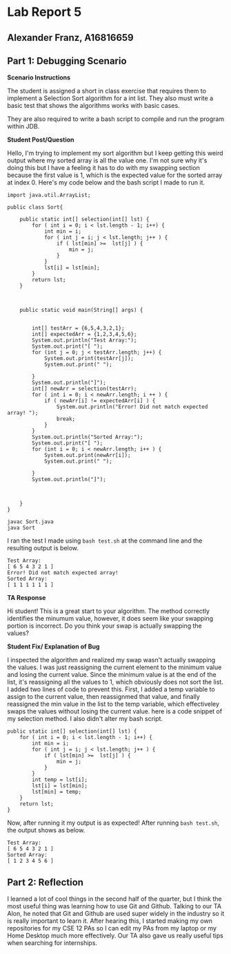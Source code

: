 # Lab Report 5
## Alexander Franz, A16816659



## Part 1: Debugging Scenario

**Scenario Instructions**

The student is assigned a short in class exercise that requires them to implement a Selection Sort algorithm for a int list. They also must write a basic test that shows the algorithms works with basic cases. 

They are also required to write a bash script to compile and run the program within JDB. 

**Student Post/Question**

Hello, I'm trying to implement my sort algorithm but I keep getting this weird output where my sorted array is all the value one. I'm not sure why it's doing this but I have a feeling it has to do with my swapping section because the first value is 1, which is the expected value for the sorted array at index 0. Here's my code below and the bash script I made to run it. 

```
import java.util.ArrayList;

public class Sort{
	
	public static int[] selection(int[] lst) {
		for ( int i = 0; i < lst.length - 1; i++) {
			int min = i; 
			for ( int j = i; j < lst.length; j++ ) {
				if ( lst[min] >=  lst[j] ) {
					min = j;
				}
			}
			lst[i] = lst[min];
		}		
		return lst;
	}
	


	public static void main(String[] args) {
		
		
		int[] testArr = {6,5,4,3,2,1};
		int[] expectedArr = {1,2,3,4,5,6};
		System.out.println("Test Array:");
		System.out.print("[ ");
		for (int j = 0; j < testArr.length; j++) {
			System.out.print(testArr[j]);
			System.out.print(" ");

		}
		System.out.println("]");
		int[] newArr = selection(testArr);
		for ( int i = 0; i < newArr.length; i ++ ) {
			if ( newArr[i] != expectedArr[i] ) {
				System.out.println("Error! Did not match expected array! ");
				break;
			} 
		}
		System.out.println("Sorted Array:");
		System.out.print("[ ");
		for (int i = 0; i < newArr.length; i++ ) {
			System.out.print(newArr[i]);
			System.out.print(" ");

		}
		System.out.println("]");


	
	}
}
```
```
javac Sort.java 
java Sort 
```

I ran the test I made using `bash test.sh` at the command line and the resulting output is below.
```
Test Array:
[ 6 5 4 3 2 1 ]
Error! Did not match expected array! 
Sorted Array:
[ 1 1 1 1 1 1 ]
```



**TA Response**

Hi student! This is a great start to your algorithm. The method correctly identifies the minumum value, however, it does seem like your swapping portion is incorrect. Do you think your swap is actually swapping the values?

**Student Fix/ Explanation of Bug**

I inspected the algorithm and realized my swap wasn't actually swapping the values. I was just reassigning the current element to the minimum value and losing the current value. Since the minimum value is at the end of the list, it's reassigning all the values to 1, which obviously does not sort the list. I added two lines of code to prevent this. First, I added a temp variable to assign to the current value, then reassignmed that value, and finally reassigned the min value in the list to the temp variable, which effectiveley swaps the values without losing the current value. here is a code snippet of my selection method. I also didn't alter my bash script. 
```
public static int[] selection(int[] lst) {
	for ( int i = 0; i < lst.length - 1; i++) {
		int min = i; 
		for ( int j = i; j < lst.length; j++ ) {
			if ( lst[min] >=  lst[j] ) {
				min = j;
			}
		}
		int temp = lst[i];
		lst[i] = lst[min];
		lst[min] = temp;
	}		
	return lst;
}
```
Now, after running it my output is as expected! After running `bash test.sh`, the output shows as below.

```
Test Array:
[ 6 5 4 3 2 1 ]
Sorted Array:
[ 1 2 3 4 5 6 ]
```

## Part 2: Reflection

I learned a lot of cool things in the second half of the quarter, but I think the most useful thing was learning how to use Git and Github. Talking to our TA Alon, he noted that Git and Github are used super widely in the industry so it is really important to learn it. After hearing this, I started making my own repositories for my CSE 12 PAs so I can edit my PAs from my laptop or my Home Desktop much more effectively. Our TA also gave us really useful tips when searching for internships. 

